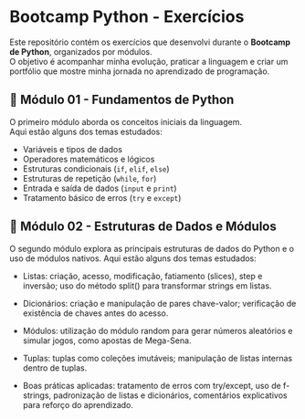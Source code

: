 # Bootcamp Python - Exercícios

Este repositório contém os exercícios que desenvolvi durante o **Bootcamp de Python**, organizados por módulos.  
O objetivo é acompanhar minha evolução, praticar a linguagem e criar um portfólio que mostre minha jornada no aprendizado de programação.




## 📝 Módulo 01 - Fundamentos de Python

O primeiro módulo aborda os conceitos iniciais da linguagem.  
Aqui estão alguns dos temas estudados:

- Variáveis e tipos de dados  
- Operadores matemáticos e lógicos  
- Estruturas condicionais (`if`, `elif`, `else`)  
- Estruturas de repetição (`while`, `for`)  
- Entrada e saída de dados (`input` e `print`)  
- Tratamento básico de erros (`try` e `except`)


## 📝 Módulo 02 - Estruturas de Dados e Módulos

O segundo módulo explora as principais estruturas de dados do Python e o uso de módulos nativos.
Aqui estão alguns dos temas estudados:

- Listas: criação, acesso, modificação, fatiamento (slices), step e inversão; uso do método split() para transformar strings em listas.

- Dicionários: criação e manipulação de pares chave-valor; verificação de existência de chaves antes do acesso.

- Módulos: utilização do módulo random para gerar números aleatórios e simular jogos, como apostas de Mega-Sena.

- Tuplas: tuplas como coleções imutáveis; manipulação de listas internas dentro de tuplas.

- Boas práticas aplicadas: tratamento de erros com try/except, uso de f-strings, padronização de listas e dicionários, comentários explicativos para reforço do aprendizado.